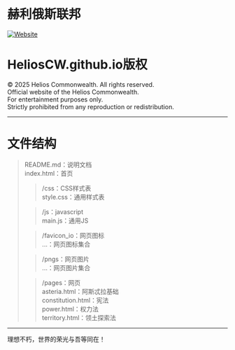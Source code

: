 # 赫利俄斯联邦
[![Website](https://img.shields.io/badge/%E5%AE%98%E7%BD%91-%E8%B5%AB%E5%88%A9%E4%BF%84%E6%96%AF%E8%81%94%E9%82%A6-blue)](https://helioscw.github.io)

# HeliosCW.github.io版权
© 2025 Helios Commonwealth. All rights reserved. <br>
Official website of the Helios Commonwealth. <br>
For entertainment purposes only. <br>
Strictly prohibited from any reproduction or redistribution. <br>

----
# 文件结构
>README.md：说明文档<br>
>index.html：首页<br>
>>/css：CSS样式表<br>
>>style.css：通用样式表<br>
>
>>/js：javascript<br>
>>main.js：通用JS<br>
>
>>/favicon_io：网页图标<br>
>>...：网页图标集合<br>
>
>>/pngs：网页图片<br>
>>...：网页图片集合<br>
>
>>/pages：网页<br>
>>asteria.html：阿斯忒拉基础<br>
>>constitution.html：宪法<br>
>>power.html：权力法<br>
>>territory.html：领土探索法<br>

----
理想不朽，世界的荣光与吾等同在！

